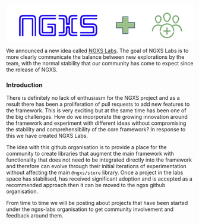 <p align="center">
   <img src="../assets/ngxs-labs.png" align="center" />
</p>

We announced a new idea called [NGXS Labs](https://github.com/ngxs-labs). The goal of NGXS Labs is to more clearly communicate the balance between new explorations by the team, with the normal stability that our community has come to expect since the release of NGXS.

### Introduction

There is definitely no lack of enthusiasm for the NGXS project and as a result there has been a proliferation of pull requests to add new features to the framework. This is very exciting but at the same time has been one of the big challenges. How do we incorporate the growing innovation around the framework and experiment with different ideas without compromising the stability and comprehensibility of the core framework? In response to this we have created NGXS Labs.

The idea with this github organisation is to provide a place for the community to create libraries that augment the main framework with functionality that does not need to be integrated directly into the framework and therefore can evolve through their initial iterations of experimentation without affecting the main `@ngxs/store` library. Once a project in the labs space has stabilised, has received significant adoption and is accepted as a recommended approach then it can be moved to the ngxs github organisation.

From time to time we will be posting about projects that have been started under the ngxs-labs organisation to get community involvement and feedback around them.
